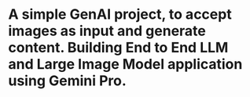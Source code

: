 # A simple GenAI project, to accept images as input and generate content. Building End to End LLM and Large Image Model application using Gemini Pro. 
